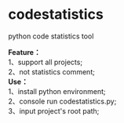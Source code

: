 codestatistics
==============

python code statistics tool 

<b>Feature：</b><br/>
1、support all projects; <br/>
2、not statistics comment;<br/>
<b>Use：</b><br/>
1、install python environment;<br/>
2、console run codestatistics.py;<br/>
3、input project's root path;<br/>
